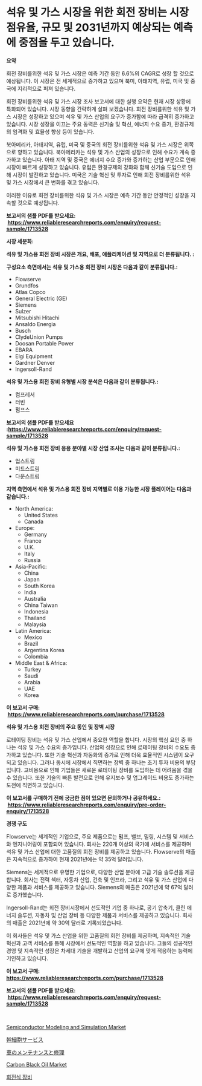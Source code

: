 <p><h1>석유 및 가스 시장을 위한 회전 장비는 시장 점유율, 규모 및 2031년까지 예상되는 예측에 중점을 두고 있습니다.</h1></p><p><strong>요약</strong></p>
<p><p>회전 장비를위한 석유 및 가스 시장은 예측 기간 동안 6.6%의 CAGR로 성장 할 것으로 예상됩니다. 이 시장은 전 세계적으로 증가하고 있으며 북미, 아태지역, 유럽, 미국 및 중국에 지리적으로 퍼져 있습니다.</p><p>회전 장비를위한 석유 및 가스 시장 조사 보고서에 대한 실행 요약은 현재 시장 상황에 특화되어 있습니다. 시장 동향을 간략하게 살펴 보겠습니다. 회전 장비를위한 석유 및 가스 시장은 성장하고 있으며 석유 및 가스 산업의 요구가 증가함에 따라 급격히 증가하고 있습니다. 시장 성장을 이끄는 주요 동력은 신기술 및 혁신, 에너지 수요 증가, 환경규제의 엄격화 및 효율성 향상 등이 있습니다.</p><p>북아메리카, 아태지역, 유럽, 미국 및 중국의 회전 장비를위한 석유 및 가스 시장은 위쪽으로 향하고 있습니다. 북아메리카는 석유 및 가스 산업의 성장으로 인해 수요가 계속 증가하고 있습니다. 아태 지역 및 중국은 에너지 수요 증가와 증가하는 산업 부문으로 인해 시장이 빠르게 성장하고 있습니다. 유럽은 환경규제의 강화와 함께 신기술 도입으로 인해 시장이 발전하고 있습니다. 미국은 기술 혁신 및 투자로 인해 회전 장비를위한 석유 및 가스 시장에서 큰 변화를 겪고 있습니다.</p><p>이러한 이유로 회전 장비를위한 석유 및 가스 시장은 예측 기간 동안 안정적인 성장을 지속할 것으로 예상됩니다.</p></p>
<p><strong>보고서의 샘플 PDF를 받으세요: &nbsp;<a href="https://www.reliableresearchreports.com/enquiry/request-sample/1713528">https://www.reliableresearchreports.com/enquiry/request-sample/1713528</a></strong></p>
<p><strong>시장 세분화:</strong></p>
<p><strong> 석유 및 가스용 회전 장비 시장은 개요, 배포, 애플리케이션 및 지역으로 더 분류됩니다. :</strong></p>
<p><strong>구성요소 측면에서는 석유 및 가스용 회전 장비 시장은 다음과 같이 분류됩니다.:</strong></p>
<p><ul><li>Flowserve</li><li>Grundfos</li><li>Atlas Copco</li><li>General Electric (GE)</li><li>Siemens</li><li>Sulzer</li><li>Mitsubishi Hitachi</li><li>Ansaldo Energia</li><li>Busch</li><li>ClydeUnion Pumps</li><li>Doosan Portable Power</li><li>EBARA</li><li>Elgi Equipment</li><li>Gardner Denver</li><li>Ingersoll-Rand</li></ul></p>
<p><strong> 석유 및 가스용 회전 장비 유형별 시장 분석은 다음과 같이 분류됩니다.:</strong></p>
<p><ul><li>컴프레서</li><li>터빈</li><li>펌프스</li></ul></p>
<p><strong>보고서의 샘플 PDF를 받으세요 :<a href="https://www.reliableresearchreports.com/enquiry/request-sample/1713528">https://www.reliableresearchreports.com/enquiry/request-sample/1713528</a></strong></p>
<p><strong> 석유 및 가스용 회전 장비 응용 분야별 시장 산업 조사는 다음과 같이 분류됩니다.:</strong></p>
<p><ul><li>업스트림</li><li>미드스트림</li><li>다운스트림</li></ul></p>
<p><strong>지역 측면에서 석유 및 가스용 회전 장비 지역별로 이용 가능한 시장 플레이어는 다음과 같습니다.:</strong></p>
<p><ul>
    <li>
        North America:
        <ul>
            <li>United States</li>
            <li>Canada</li>
        </ul>
    </li>
    <li>
        Europe:
        <ul>
            <li>Germany</li>
            <li>France</li>
            <li>U.K.</li>
            <li>Italy</li>
            <li>Russia</li>
        </ul>
    </li>
    <li>
        Asia-Pacific:
        <ul>
            <li>China</li>
            <li>Japan</li>
            <li>South Korea</li>
            <li>India</li>
            <li>Australia</li>
            <li>China Taiwan</li>
            <li>Indonesia</li>
            <li>Thailand</li>
            <li>Malaysia</li>
        </ul>
    </li>
    <li>
        Latin America:
        <ul>
            <li>Mexico</li>
            <li>Brazil</li>
            <li>Argentina Korea</li>
            <li>Colombia</li>
        </ul>
    </li>
    <li>
        Middle East & Africa:
        <ul>
            <li>Turkey</li>
            <li>Saudi</li>
            <li>Arabia</li>
            <li>UAE</li>
            <li>Korea</li>
        </ul>
    </li>
    </ul></p>
<p><strong>이 보고서 구매: &nbsp;<a href="https://www.reliableresearchreports.com/purchase/1713528">https://www.reliableresearchreports.com/purchase/1713528</a></strong></p>
<p><strong>석유 및 가스용 회전 장비의 주요 동인 및 장벽 시장</strong></p>
<p><p>로테이팅 장비는 석유 및 가스 산업에서 중요한 역할을 합니다. 시장의 핵심 요인 중 하나는 석유 및 가스 수요의 증가입니다. 산업의 성장으로 인해 로테이팅 장비의 수요도 증가하고 있습니다. 또한 기술 혁신과 자동화의 증가로 인해 더욱 효율적인 시스템이 요구되고 있습니다. 그러나 동시에 시장에서 직면하는 장벽 중 하나는 초기 투자 비용의 부담입니다. 고비용으로 인해 기업들은 새로운 로테이팅 장비를 도입하는 데 어려움을 겪을 수 있습니다. 또한 기술의 빠른 발전으로 인해 유지보수 및 업그레이드 비용도 증가하는 도전에 직면하고 있습니다.</p></p>
<p><strong>이 보고서를 구매하기 전에 궁금한 점이 있으면 문의하거나 공유하세요.: &nbsp;<a href="https://www.reliableresearchreports.com/enquiry/pre-order-enquiry/1713528">https://www.reliableresearchreports.com/enquiry/pre-order-enquiry/1713528</a></strong></p>
<p><strong>경쟁 구도</strong></p>
<p><p>Flowserve는 세계적인 기업으로, 주요 제품으로는 펌프, 밸브, 밀링, 시스템 및 서비스와 엔지니어링이 포함되어 있습니다. 회사는 220개 이상의 국가에 서비스를 제공하며 석유 및 가스 산업에 대한 고품질의 회전 장비를 제공하고 있습니다. Flowserve의 매출은 지속적으로 증가하여 현재 2021년에는 약 35억 달러입니다.</p><p>Siemens는 세계적으로 유명한 기업으로, 다양한 산업 분야에 고급 기술 솔루션을 제공합니다. 회사는 전력 섹터, 자동차 산업, 건축 및 인프라, 그리고 석유 및 가스 산업에 다양한 제품과 서비스를 제공하고 있습니다. Siemens의 매출은 2021년에 약 67억 달러로 증가했습니다.</p><p>Ingersoll-Rand는 회전 장비시장에서 선도적인 기업 중 하나로, 공기 압축기, 클린 에너지 솔루션, 자동차 및 산업 장비 등 다양한 제품과 서비스를 제공하고 있습니다. 회사의 매출은 2021년에 약 30억 달러로 기록되었습니다.</p><p>이 회사들은 석유 및 가스 산업을 위한 고품질의 회전 장비를 제공하며, 지속적인 기술 혁신과 고객 서비스를 통해 시장에서 선도적인 역할을 하고 있습니다. 그들의 성공적인 경영 및 지속적인 성장은 차세대 기술을 개발하고 산업의 요구에 맞게 적응하는 능력에 기인하고 있습니다.</p></p>
<p><strong>이 보고서 구매: &nbsp; <a href="https://www.reliableresearchreports.com/purchase/1713528">https://www.reliableresearchreports.com/purchase/1713528</a></strong></p>
<p><strong>보고서의 샘플 PDF를 받으세요: &nbsp;<a href="https://www.reliableresearchreports.com/enquiry/request-sample/1713528">https://www.reliableresearchreports.com/enquiry/request-sample/1713528</a></strong><strong></strong></p>
<p>&nbsp;</p>
<p><p><a href="https://thundering-castanet-c65.notion.site/Semiconductor-Modeling-and-Simulation-Market-Provides-Detailed-Segmentation-of-this-Market-based-on--5954297be69a44bab7d42af15428e886">Semiconductor Modeling and Simulation Market</a></p><p><a href="https://medium.com/@lorenzaschmeler/%E5%B9%B9%E7%B4%B0%E8%83%9E%E3%82%B5%E3%83%BC%E3%83%93%E3%82%B9%E5%B8%82%E5%A0%B4-2031%E5%B9%B4%E3%81%BE%E3%81%A7%E3%81%AE%E3%83%88%E3%83%AC%E3%83%B3%E3%83%89-%E4%BA%88%E6%B8%AC-%E7%AB%B6%E4%BA%89%E5%88%86%E6%9E%90-a191e48bd6da">幹細胞サービス</a></p><p><a href="https://medium.com/@lorenzaschmeler/%E8%87%AA%E5%8B%95%E8%BB%8A%E3%81%AE%E3%83%A1%E3%83%B3%E3%83%86%E3%83%8A%E3%83%B3%E3%82%B9%E3%81%A8%E4%BF%AE%E7%90%86%E5%B8%82%E5%A0%B4%E3%81%AF-2031%E5%B9%B4%E3%81%BE%E3%81%A7%E3%81%AE%E5%B8%82%E5%A0%B4%E3%82%B7%E3%82%A7%E3%82%A2-%E8%A6%8F%E6%A8%A1-%E4%BA%88%E6%B8%AC%E3%82%92%E9%87%8D%E8%A6%96%E3%81%97%E3%81%A6%E3%81%84%E3%81%BE%E3%81%99-18a29f34956f">車のメンテナンスと修理</a></p><p><a href="https://view.publitas.com/reportprime-1/carbon-black-oil-market-a-comprehensive-report-of-its-market-share-growth-trends-2024-2031/">Carbon Black Oil Market</a></p><p><a href="https://github.com/hxzi07639916/Market-Research-Report-List-1/blob/main/8017404186108.md">회전식 장비</a></p></p>